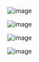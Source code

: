 ![image](https://github.com/Parasharam-DevOps/cassandra-tool-infra/assets/132131379/f76bef55-f7a6-443d-9c14-0242327101bc)

![image](https://github.com/Parasharam-DevOps/cassandra-tool-infra/assets/132131379/4e4d025c-864d-496d-bda5-696212cc4ca5)


![image](https://github.com/Parasharam-DevOps/cassandra-tool-infra/assets/132131379/1ead4d8d-db90-46e5-b3bd-eb668ae89fcb)


![image](https://github.com/Parasharam-DevOps/cassandra-tool-infra/assets/132131379/d2dc47c6-d226-4890-b2d3-6b71e5a039cc)
